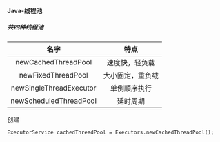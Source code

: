 #### Java-线程池

##### 共四种线程池

|          名字           |       特点       |
| :---------------------: | :--------------: |
|   newCachedThreadPool   |  速度快，轻负载  |
|   newFixedThreadPool    | 大小固定，重负载 |
| newSingleThreadExecutor |   单例顺序执行   |
| newScheduledThreadPool  |     延时周期     |

创建

```
ExecutorService cachedThreadPool = Executors.newCachedThreadPool();
```

